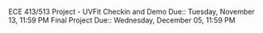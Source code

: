 ECE 413/513 Project - UVFit
Checkin and Demo Due:: Tuesday, November 13, 11:59 PM
Final Project Due:: Wednesday, December 05, 11:59 PM

